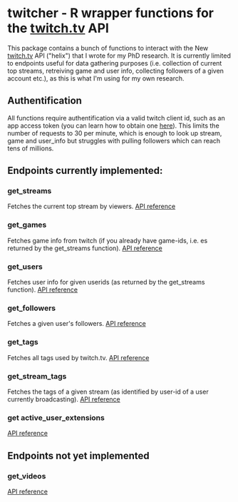 

# twitcher - R wrapper functions for the [twitch.tv](http://twitch.tv) API

This package contains a bunch of functions to interact with the New [twitch.tv](http://twitch.tv) API ("helix") that I wrote for my PhD research. It is currently limited to endpoints useful for data gathering purposes (i.e. collection of current top streams, retreiving game and user info, collecting followers of a given account etc.), as this is what I'm using for my own research.


## Authentification

All functions require authentification via a valid twitch client id, such as an app access token (you can learn how to obtain one [here](https://dev.twitch.tv/docs/authentication#registration)). This limits the number of requests to 30 per minute, which is enough to look up stream, game and user_info but struggles with pulling followers which can reach tens of millions.

## Endpoints currently implemented:

### get_streams
Fetches the current top stream by viewers. [API reference](https://dev.twitch.tv/docs/api/reference#get-streams)

### get_games
Fetches game info from twitch (if you already have game-ids, i.e. es returned by the get_streams function). [API reference](https://dev.twitch.tv/docs/api/reference#get-games)

### get_users
Fetches user info for given userids (as returned by the get_streams function). [API reference](https://dev.twitch.tv/docs/api/reference#get-users)

### get_followers
Fetches a given user's followers. [API reference](https://dev.twitch.tv/docs/api/reference#get-users-follows)

### get_tags
Fetches all tags used by twitch.tv. [API reference](https://dev.twitch.tv/docs/api/reference#get-all-stream-tags)

### get_stream_tags
Fetches the tags of a given stream (as identified by user-id of a user currently broadcasting). [API reference](https://dev.twitch.tv/docs/api/reference#get-stream-tags)

### get active_user_extensions

[API reference](https://dev.twitch.tv/docs/api/reference#get-user-active-extensions)

## Endpoints not yet implemented

### get_videos
[API reference](https://dev.twitch.tv/docs/api/reference#get-videos)
